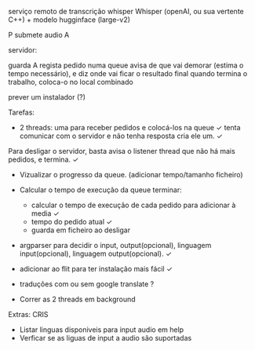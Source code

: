 serviço remoto de transcrição whisper
Whisper (openAI, ou sua vertente C++) + modelo hugginface (large-v2)

P submete audio A

servidor:

guarda A
regista pedido numa queue
avisa de que vai demorar (estima o tempo necessário), e diz onde vai ficar o resultado final
quando termina o trabalho, coloca-o no local combinado

prever um instalador (?)

Tarefas:

- 2 threads:
uma para receber pedidos e colocá-los na queue ✓
tenta comunicar com o servidor e não tenha resposta cria ele um. ✓

Para desligar o servidor, basta avisa o listener thread que não há mais pedidos, e termina. ✓

- Vizualizar o progresso da queue. (adicionar tempo/tamanho ficheiro)

- Calcular o tempo de execução da queue terminar:
    - calcular o tempo de execução de cada pedido para adicionar à media ✓
    - tempo do pedido atual ✓
    - guarda em ficheiro ao desligar

- argparser para decidir o input, output(opcional), linguagem input(opcional), linguagem output(opcional). ✓

- adicionar ao flit para ter instalação mais fácil ✓

- traduções com ou sem google translate ?

- Correr as 2 threads em background

Extras: CRIS
- Listar linguas disponiveis para input audio em help
- Verficar se as liguas de input a audio são suportadas
